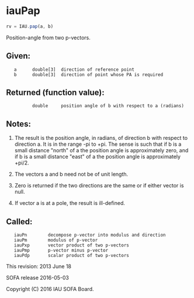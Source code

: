 # iauPap

```js
rv = IAU.pap(a, b)
```

Position-angle from two p-vectors.

## Given:
```
   a      double[3]  direction of reference point
   b      double[3]  direction of point whose PA is required
```

## Returned (function value):
```
          double     position angle of b with respect to a (radians)
```

## Notes:

1) The result is the position angle, in radians, of direction b with
   respect to direction a.  It is in the range -pi to +pi.  The
   sense is such that if b is a small distance "north" of a the
   position angle is approximately zero, and if b is a small
   distance "east" of a the position angle is approximately +pi/2.

2) The vectors a and b need not be of unit length.

3) Zero is returned if the two directions are the same or if either
   vector is null.

4) If vector a is at a pole, the result is ill-defined.

## Called:
```
   iauPn        decompose p-vector into modulus and direction
   iauPm        modulus of p-vector
   iauPxp       vector product of two p-vectors
   iauPmp       p-vector minus p-vector
   iauPdp       scalar product of two p-vectors
```

This revision:  2013 June 18

SOFA release 2016-05-03

Copyright (C) 2016 IAU SOFA Board.